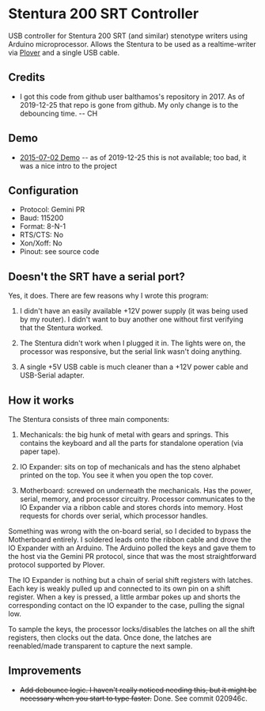 # Stentura 200 SRT Controller

USB controller for Stentura 200 SRT (and similar) stenotype writers using Arduino microprocessor. Allows the Stentura to be used as a realtime-writer via [Plover](http://stenoknight.com/wiki/Main_Page) and a single USB cable.

## Credits
- I got this code from github user balthamos's repository in 2017. As of 2019-12-25 that repo is gone from github. My only change is to the debouncing time. -- CH

## Demo
- [2015-07-02 Demo](https://youtu.be/ccxri4A-SbM) -- as of 2019-12-25 this is not available; too bad, it was a nice intro to the project

## Configuration
- Protocol: Gemini PR
- Baud: 115200
- Format: 8-N-1
- RTS/CTS: No
- Xon/Xoff: No
- Pinout: see source code

## Doesn't the SRT have a serial port?

Yes, it does. There are few reasons why I wrote this program:

1. I didn't have an easily available +12V power supply (it was being used by my router). I didn't want to buy another one without first verifying that the Stentura worked.

2. The Stentura didn't work when I plugged it in. The lights were on, the processor was responsive, but the serial link wasn't doing anything.

3. A single +5V USB cable is much cleaner than a +12V power cable and USB-Serial adapter.

## How it works

The Stentura consists of three main components:

1. Mechanicals: the big hunk of metal with gears and springs. This contains the keyboard and all the parts for standalone operation (via paper tape).

2. IO Expander: sits on top of mechanicals and has the steno alphabet printed on the top. You see it when you open the top cover.

3. Motherboard: screwed on underneath the mechanicals. Has the power, serial, memory, and processor circuitry. Processor communicates to the IO Expander via a ribbon cable and stores chords into memory. Host requests for chords over serial, which processor handles.

Something was wrong with the on-board serial, so I decided to bypass the Motherboard entirely. I soldered leads onto the ribbon cable and drove the IO Expander with an Arduino. The Arduino polled the keys and gave them to the host via the Gemini PR protocol, since that was the most straightforward protocol supported by Plover.

The IO Expander is nothing but a chain of serial shift registers with latches. Each key is weakly pulled up and connected to its own pin on a shift register. When a key is pressed, a little armbar pokes up and shorts the corresponding contact on the IO expander to the case, pulling the signal low.

To sample the keys, the processor locks/disables the latches on all the shift registers, then clocks out the data. Once done, the latches are reenabled/made transparent to capture the next sample.

## Improvements

- <s>Add debounce logic. I haven't really noticed needing this, but it might be necessary when you start to type faster.</s> Done. See commit 020946c.

